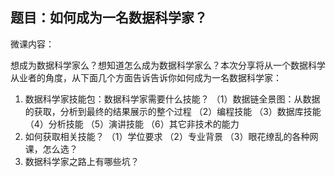## 题目：如何成为一名数据科学家？

微课内容：

想成为数据科学家么？想知道怎么成为数据科学家么？本次分享将从一个数据科学从业者的角度，从下面几个方面告诉告诉你如何成为一名数据科学家：

1. 数据科学家技能包：数据科学家需要什么技能？
    （1）数据链全景图：从数据的获取，分析到最终的结果展示的整个过程
    （2）编程技能
    （3）数据库技能
    （4）分析技能
    （5）演讲技能
    （6）其它非技术的能力
2. 如何获取相关技能？
    （1）学位要求
    （2）专业背景
    （3）眼花缭乱的各种网课，怎么选？
3. 数据科学家之路上有哪些坑？